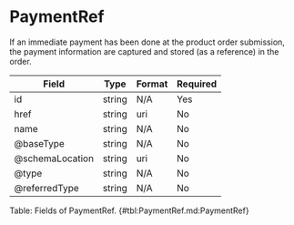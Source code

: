 <!--
    ATTENTION: This file was generated via gradle!
               Do NOT manually edit this file! Any such changes will be overwritten!
-->

# PaymentRef

If an immediate payment has been done at the product order submission, the payment information are captured and stored (as a reference) in the order.

| Field | Type | Format | Required |
|-------|---|--------|---|
| id | string | N/A | Yes |
| href | string | uri | No |
| name | string | N/A | No |
| \@baseType | string | N/A | No |
| \@schemaLocation | string | uri | No |
| \@type | string | N/A | No |
| \@referredType | string | N/A | No |

Table: Fields of PaymentRef. {#tbl:PaymentRef.md:PaymentRef}
